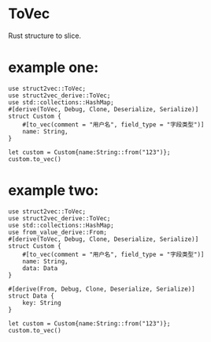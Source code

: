 # ToVec
Rust structure to slice.
    
# example one:
    use struct2vec::ToVec;
    use struct2vec_derive::ToVec;
    use std::collections::HashMap;
    #[derive(ToVec, Debug, Clone, Deserialize, Serialize)]
    struct Custom {
        #[to_vec(comment = "用户名", field_type = "字段类型")]
        name: String,
    }

    let custom = Custom{name:String::from("123")};
    custom.to_vec()

# example two:
    use struct2vec::ToVec;
    use struct2vec_derive::ToVec;
    use std::collections::HashMap;
    use from_value_derive::From;
    #[derive(ToVec, Debug, Clone, Deserialize, Serialize)]
    struct Custom {
        #[to_vec(comment = "用户名", field_type = "字段类型")]
        name: String,
        data: Data
    }

    #[derive(From, Debug, Clone, Deserialize, Serialize)]
    struct Data {
        key: String
    }
    
    let custom = Custom{name:String::from("123")};
    custom.to_vec()
